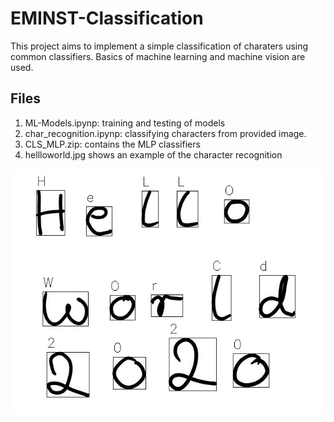 # EMINST-Classification
This project aims to implement a simple classification of charaters using common classifiers. Basics of machine learning and machine vision are used.
## Files
1. ML-Models.ipynp: training and testing of models
2. char_recognition.ipynp: classifying characters from provided image.
3. CLS_MLP.zip: contains the MLP classifiers
4. hellloworld.jpg shows an example of the character recognition

![ ](https://github.com/NelsonIg/EMINST-Classification/blob/master/helloworld.jpg)

